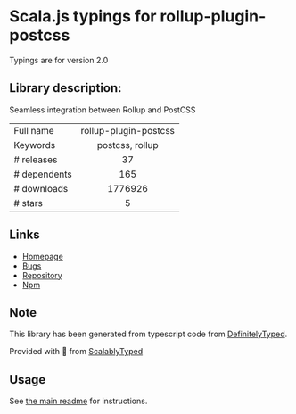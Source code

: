 
# Scala.js typings for rollup-plugin-postcss

Typings are for version 2.0

## Library description:
Seamless integration between Rollup and PostCSS

|                    |                 |
| ------------------ | :-------------: |
| Full name          | rollup-plugin-postcss |
| Keywords           | postcss, rollup |
| # releases         | 37 |
| # dependents       | 165 |
| # downloads        | 1776926 |
| # stars            | 5 |

## Links
- [Homepage](https://github.com/egoist/rollup-plugin-postcss#readme)
- [Bugs](https://github.com/egoist/rollup-plugin-postcss/issues)
- [Repository](https://github.com/egoist/rollup-plugin-postcss)
- [Npm](https://www.npmjs.com/package/rollup-plugin-postcss)
    


## Note
This library has been generated from typescript code from [DefinitelyTyped](https://definitelytyped.org).

Provided with :purple_heart: from [ScalablyTyped](https://github.com/oyvindberg/ScalablyTyped)

## Usage
See [the main readme](../../readme.md) for instructions.


